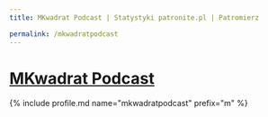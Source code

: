 ```yaml
---
title: MKwadrat Podcast | Statystyki patronite.pl | Patromierz

permalink: /mkwadratpodcast
---
```


# [MKwadrat Podcast](https://patronite.pl/mkwadratpodcast)

{% include profile.md name="mkwadratpodcast" prefix="m" %}
